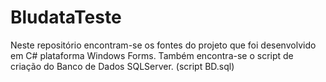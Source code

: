# BludataTeste
Neste repositório encontram-se os fontes do projeto que foi desenvolvido em C# plataforma Windows Forms.
Também encontra-se o script de criação do Banco de Dados SQLServer. (script BD.sql)